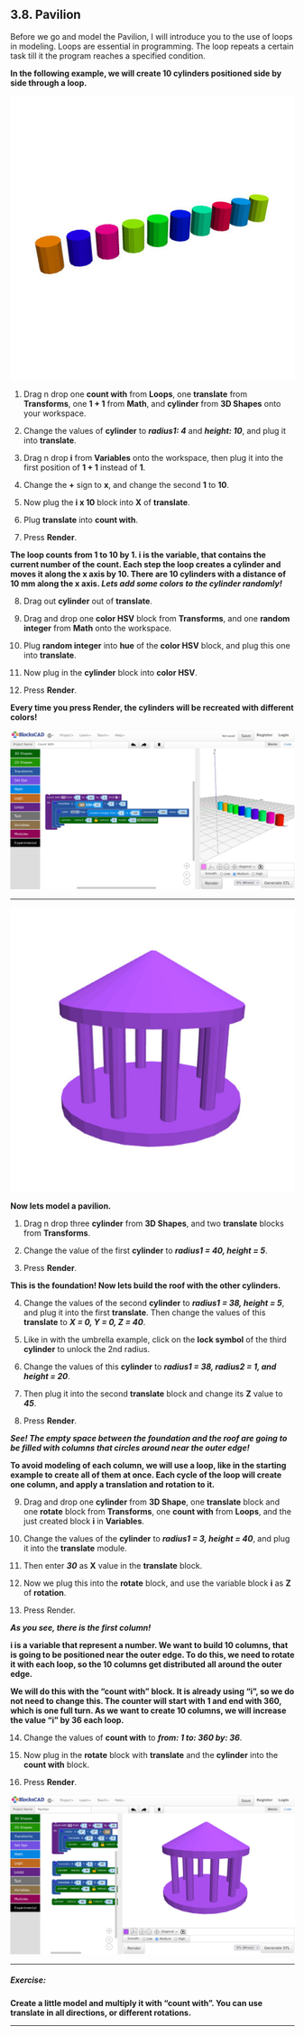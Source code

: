 ## 3.8. Pavilion

Before we go and model the Pavilion, I will introduce you to the use of loops in modeling. Loops are essential in programming. The loop repeats a certain task till it the program reaches a specified condition.

**In the following example, we will create 10 cylinders positioned side by side through a loop.**

![CountWith.jpg](files/CountWith.jpg)

1. Drag n drop one **count with** from **Loops**, one **translate** from **Transforms**, one **1 + 1** from **Math**, and **cylinder** from **3D Shapes** onto your workspace.

2. Change the values of **cylinder** to ***radius1: 4*** and ***height: 10***, and plug it into **translate**.

3. Drag n drop **i** from **Variables** onto the workspace, then plug it into the first position of **1 + 1** instead of **1**.

4. Change the **+** sign to **x**, and change the second **1** to **10**.

5. Now plug the **i x 10** block into **X** of **translate**.

6. Plug **translate** into **count with**.

7. Press **Render**.

**The loop counts from 1 to 10 by 1. i is the variable, that contains the current number of the count. Each step the loop creates a cylinder and moves it along the x axis by 10. There are 10 cylinders with a distance of 10 mm along the x axis. *Lets add some colors to the cylinder randomly!***

8. Drag out **cylinder** out of **translate**.

9. Drag and drop one **color HSV** block from **Transforms**, and one **random integer** from **Math** onto the workspace.

10. Plug **random integer** into **hue** of the **color HSV** block, and plug this one into **translate**.

11. Now plug in the **cylinder** block into **color HSV**.

12. Press **Render**.

**Every time you press Render, the cylinders will be recreated with different colors!**

![](files/2_8_FirstSteps_1.png)

---

![Pavilion.jpg](files/Pavilion.jpg)

**Now lets model a pavilion.**

1. Drag n drop three **cylinder** from **3D Shapes**, and two **translate** blocks from **Transforms**.

2. Change the value of the first **cylinder** to ***radius1 = 40, height = 5***.

3. Press **Render**.

**This is the foundation! Now lets build the roof with the other cylinders.**

4. Change the values of the second **cylinder** to ***radius1 = 38, height = 5***, and plug it into the first **translate**. Then change the values of this **translate** to ***X = 0, Y = 0, Z = 40***.

5. Like in with the umbrella example, click on the **lock symbol** of the third **cylinder** to unlock the 2nd radius.

6. Change the values of this **cylinder** to ***radius1 = 38, radius2 = 1, and height = 20***.

7. Then plug it into the second **translate** block and change its **Z** value to ***45***.

8. Press **Render**.

***See! The empty space between the foundation and the roof are going to be filled with columns that circles around near the outer edge!***

**To avoid modeling of each column, we will use a loop, like in the starting example to create all of them at once. Each cycle of the loop will create one column, and apply a translation and rotation to it.**

9. Drag and drop one **cylinder** from **3D Shape**, one **translate** block and one **rotate** block from **Transforms**, one **count with** from **Loops**, and the just created block **i** in **Variables**.

10. Change the values of the **cylinder** to ***radius1 = 3, height = 40***, and plug it into the **translate** module.

11. Then enter ***30*** as **X** value in the **translate** block.

12. Now we plug this into the **rotate** block, and use the variable block **i** as **Z** of **rotation**.

13. Press Render.

***As you see, there is the first column!***

**i is a variable that represent a number. We want to build 10 columns, that is going to be positioned near the outer edge. To do this, we need to rotate it with each loop, so the 10 columns get distributed all around the outer edge.**

**We will do this with the “count with” block. It is already using “i”, so we do not need to change this. The counter will start with 1 and end with 360, which is one full turn. As we want to create 10 columns, we will increase the value “i” by 36 each loop.**

14. Change the values of **count with** to ***from: 1 to: 360 by: 36***.

15. Now plug in the **rotate** block with **translate** and the **cylinder** into the **count with** block.

16. Press **Render**.

![](files/2_8_FirstSteps_2.png)

---

##### **Exercise:**

**Create a little model and multiply it with “count with”. You can use translate in all directions, or different rotations.**

---
